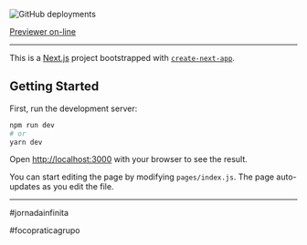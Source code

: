 ![GitHub deployments](https://img.shields.io/github/deployments/eps364/moveit-next/production) 

[Previewer on-line](https://moveit-next-eps364.vercel.app)


---
This is a [Next.js](https://nextjs.org/) project bootstrapped with [`create-next-app`](https://github.com/vercel/next.js/tree/canary/packages/create-next-app).

## Getting Started

First, run the development server:

```bash
npm run dev
# or
yarn dev
```

Open [http://localhost:3000](http://localhost:3000) with your browser to see the result.

You can start editing the page by modifying `pages/index.js`. The page auto-updates as you edit the file.

---
#jornadainfinita

#focopraticagrupo


